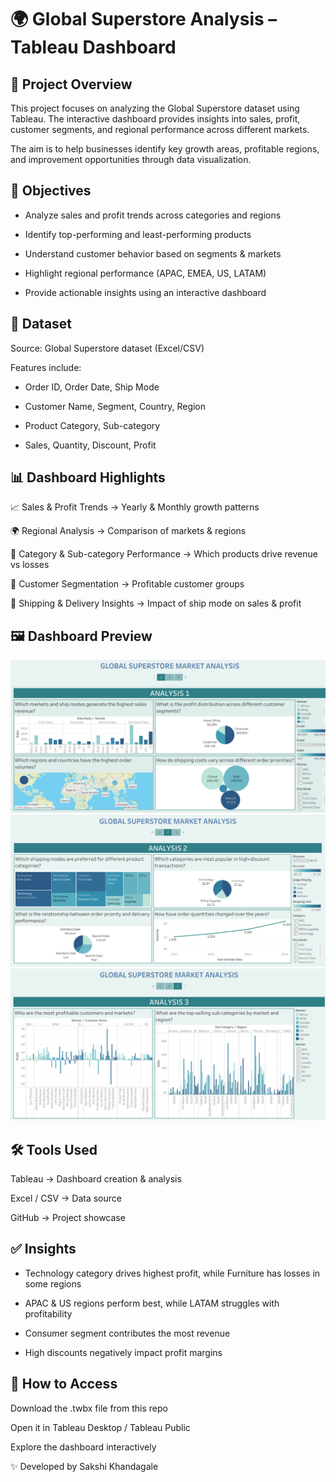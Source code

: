 # 🌍 Global Superstore Analysis – Tableau Dashboard
## 📌 Project Overview

This project focuses on analyzing the Global Superstore dataset using Tableau. The interactive dashboard provides insights into sales, profit, customer segments, and regional performance across different markets.

The aim is to help businesses identify key growth areas, profitable regions, and improvement opportunities through data visualization.

## 🎯 Objectives

- Analyze sales and profit trends across categories and regions

- Identify top-performing and least-performing products

- Understand customer behavior based on segments & markets

- Highlight regional performance (APAC, EMEA, US, LATAM)

- Provide actionable insights using an interactive dashboard

## 📂 Dataset

Source: Global Superstore dataset (Excel/CSV)

Features include:

- Order ID, Order Date, Ship Mode

- Customer Name, Segment, Country, Region

- Product Category, Sub-category

- Sales, Quantity, Discount, Profit

## 📊 Dashboard Highlights

📈 Sales & Profit Trends → Yearly & Monthly growth patterns

🌍 Regional Analysis → Comparison of markets & regions

🛒 Category & Sub-category Performance → Which products drive revenue vs losses

👥 Customer Segmentation → Profitable customer groups

🚚 Shipping & Delivery Insights → Impact of ship mode on sales & profit

## 🖼️ Dashboard Preview

![Global Superstore Dashboard](gb1.png)
![Global Superstore Dashboard](gb2.png)
![Global Superstore Dashboard](gb3.png)

## 🛠 Tools Used

Tableau → Dashboard creation & analysis

Excel / CSV → Data source

GitHub → Project showcase

## ✅ Insights

- Technology category drives highest profit, while Furniture has losses in some regions

- APAC & US regions perform best, while LATAM struggles with profitability

- Consumer segment contributes the most revenue

- High discounts negatively impact profit margins

## 🚀 How to Access

Download the .twbx file from this repo

Open it in Tableau Desktop / Tableau Public

Explore the dashboard interactively

✨ Developed by Sakshi Khandagale
